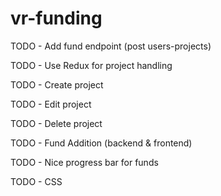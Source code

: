 # vr-funding

TODO - Add fund endpoint (post users-projects)

TODO - Use Redux for project handling

TODO - Create project

TODO - Edit project

TODO - Delete project

TODO - Fund Addition (backend & frontend)

TODO - Nice progress bar for funds

TODO - CSS

